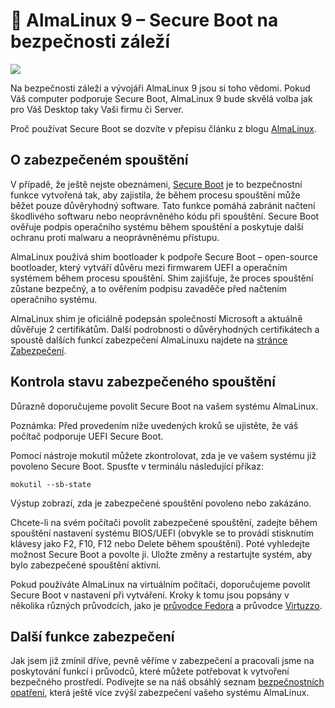 # 🐧 AlmaLinux 9 – Secure Boot na bezpečnosti záleží

![](https://lukan.cz/wp-content/uploads/2024/09/AlmaLinuxlogo-3740426552-1536x864.png)

Na bezpečnosti záleží a vývojáři AlmaLinux 9 jsou si toho vědomi. Pokud Váš computer podporuje Secure Boot, AlmaLinux 9 bude skvělá volba jak pro Váš Desktop taky Vaši firmu či Server.

Proč používat Secure Boot se dozvíte v přepisu článku z blogu [AlmaLinux](https://almalinux.org/blog/).

## O zabezpečeném spouštění

V případě, že ještě nejste obeznámeni, [Secure Boot](https://en.wikipedia.org/wiki/UEFI#Secure_Boot) je to bezpečnostní funkce vytvořená tak, aby zajistila, že během procesu spouštění může běžet pouze důvěryhodný software. Tato funkce pomáhá zabránit načtení škodlivého softwaru nebo neoprávněného kódu při spouštění. Secure Boot ověřuje podpis operačního systému během spouštění a poskytuje další ochranu proti malwaru a neoprávněnému přístupu.

AlmaLinux používá shim bootloader k podpoře Secure Boot – open-source bootloader, který vytváří důvěru mezi firmwarem UEFI a operačním systémem během procesu spouštění. Shim zajišťuje, že proces spouštění zůstane bezpečný, a to ověřením podpisu zavaděče před načtením operačního systému.

AlmaLinux shim je oficiálně podepsán společností Microsoft a aktuálně důvěřuje 2 certifikátům. Další podrobnosti o důvěryhodných certifikátech a spoustě dalších funkcí zabezpečení AlmaLinuxu najdete na [stránce Zabezpečení](https://almalinux.org/security/).

## Kontrola stavu zabezpečeného spouštění

Důrazně doporučujeme povolit Secure Boot na vašem systému AlmaLinux.

Poznámka: Před provedením níže uvedených kroků se ujistěte, že váš počítač podporuje UEFI Secure Boot.

Pomocí nástroje mokutil můžete zkontrolovat, zda je ve vašem systému již povoleno Secure Boot. Spusťte v terminálu následující příkaz:
```
mokutil --sb-state
```
Výstup zobrazí, zda je zabezpečené spouštění povoleno nebo zakázáno.

Chcete-li na svém počítači povolit zabezpečené spouštění, zadejte během spouštění nastavení systému BIOS/UEFI (obvykle se to provádí stisknutím klávesy jako F2, F10, F12 nebo Delete během spouštění). Poté vyhledejte možnost Secure Boot a povolte ji. Uložte změny a restartujte systém, aby bylo zabezpečené spouštění aktivní.

Pokud používáte AlmaLinux na virtuálním počítači, doporučujeme povolit Secure Boot v nastavení při vytváření. Kroky k tomu jsou popsány v několika různých průvodcích, jako je [průvodce Fedora](https://docs.fedoraproject.org/en-US/quick-docs/uefi-with-qemu/) a průvodce [Virtuzzo](https://docs.virtuozzo.com/virtuozzo_hybrid_server_7_users_guide/managing-virtual-machines-and-containers/performing-virtual-machine-specific-operations.html#enabling-secure-boot-for-virtual-machines).

## Další funkce zabezpečení

Jak jsem již zmínil dříve, pevně věříme v zabezpečení a pracovali jsme na poskytování funkcí i průvodců, které můžete potřebovat k vytvoření bezpečného prostředí. Podívejte se na náš obsáhlý seznam [bezpečnostních opatření](https://almalinux.org/security/), která ještě více zvýší zabezpečení vašeho systému AlmaLinux.

